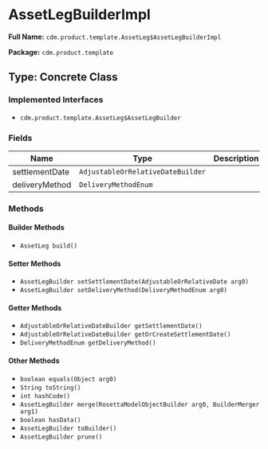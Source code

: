# AssetLegBuilderImpl

**Full Name:** `cdm.product.template.AssetLeg$AssetLegBuilderImpl`

**Package:** `cdm.product.template`

## Type: Concrete Class

### Implemented Interfaces

- `cdm.product.template.AssetLeg$AssetLegBuilder`

### Fields

| Name | Type | Description |
|------|------|-------------|
| settlementDate | `AdjustableOrRelativeDateBuilder` |  |
| deliveryMethod | `DeliveryMethodEnum` |  |

### Methods

#### Builder Methods

- `AssetLeg build()`

#### Setter Methods

- `AssetLegBuilder setSettlementDate(AdjustableOrRelativeDate arg0)`
- `AssetLegBuilder setDeliveryMethod(DeliveryMethodEnum arg0)`

#### Getter Methods

- `AdjustableOrRelativeDateBuilder getSettlementDate()`
- `AdjustableOrRelativeDateBuilder getOrCreateSettlementDate()`
- `DeliveryMethodEnum getDeliveryMethod()`

#### Other Methods

- `boolean equals(Object arg0)`
- `String toString()`
- `int hashCode()`
- `AssetLegBuilder merge(RosettaModelObjectBuilder arg0, BuilderMerger arg1)`
- `boolean hasData()`
- `AssetLegBuilder toBuilder()`
- `AssetLegBuilder prune()`

